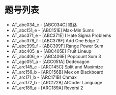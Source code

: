 # 题号列表

- AT_abc034_c - [ABC034C] 経路
- AT_abc151_e - [ABC151E] Max-Min Sums
- AT_abc371_e - [ABC371E] I Hate Sigma Problems
- AT_abc378_f - [ABC378F] Add One Edge 2
- AT_abc399_f - [ABC399F] Range Power Sum
- AT_abc405_e - [ABC405E] Fruit Lineup
- AT_abc406_e - [ABC406E] Popcount Sum 3
- AT_agc051_a - [AGC051A] Dodecagon
- AT_arc145_c - [ARC145C] Split and Maximize
- AT_arc156_b - [ARC156B] Mex on Blackboard
- AT_arc171_b - [ARC171B] Chmax
- AT_arc172_b - [ARC172B] AtCoder Language
- AT_arc189_a - [ARC189A] Reversi 2
